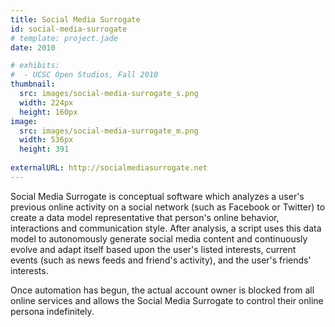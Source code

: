 ```yaml
---
title: Social Media Surrogate
id: social-media-surrogate
# template: project.jade
date: 2010

# exhibits:
#  - UCSC Open Studios, Fall 2010
thumbnail:
  src: images/social-media-surrogate_s.png
  width: 224px
  height: 160px
image:
  src: images/social-media-surrogate_m.png
  width: 536px
  height: 391
  
externalURL: http://socialmediasurrogate.net
---
```


Social Media Surrogate is conceptual software which analyzes a user's previous online activity on a social network (such as Facebook 	or Twitter) to create a data model representative that person's online behavior, interactions and communication style. After analysis, a script uses this data model to autonomously generate social media content and continuously evolve and adapt itself based upon the user's listed interests, current events (such as news feeds and friend's activity), and the user's friends' interests.

Once automation has begun, the actual account owner is blocked from all online services and allows the Social Media Surrogate to control their online persona indefinitely.